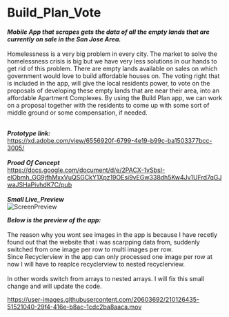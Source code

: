 #  Build_Plan_Vote

**_Mobile App that scrapes gets the data of all the empty lands that are currently on sale in the San Jose Area._**<br><br>
Homelessness is a very big problem in every city. The market to solve the homelessness crisis is big but we have very less solutions in our hands to get rid of this problem. There are empty lands available on sales on which government would love to build affordable houses on. The voting right that is included in the app, will give the local residents power, to vote on the proposals of developing these empty lands that are near their area, into an affordable Apartment Complexes. By using the Build Plan app, we can work on a proposal together with the residents to come up with some sort of middle ground or some compensation, if needed. 


<br>**_Prototype link:_**<br>
https://xd.adobe.com/view/6556920f-6799-4e19-b99c-ba1503377bcc-3005/<br>
<br>**_Prood Of Concept_**<br>
https://docs.google.com/document/d/e/2PACX-1vSbsI-elObmh_GG9jfhMxxVuQSGCkY1Xpz19OEsi9vEGw338dh5Kw4Jv1UFrd7qGJwaJSHaPivhdK7C/pub<br>
<br>**_Small Live_Preview_**<br>
![ScreenPreview](https://user-images.githubusercontent.com/20603692/210126992-38761aec-cf83-426c-984a-04aeca471443.gif)<br>



**_Below is the preview of the app:_**<br><br>
The reason why you wont see images in the app is because I have recetly found out that the website that i was scarpping data from, suddenly switched from one image per row to multi images per row. 
<br>Since Recyclerview in the app can only processed one image per row at now I will have to reaplce recyclerview to nested recyclerview.<br>
<br>In other words switch from arrays to nested arrays. I will fix this small change and will update the code. 




https://user-images.githubusercontent.com/20603692/210126435-51521040-29f4-416e-b8ac-1cdc2ba8aaca.mov
